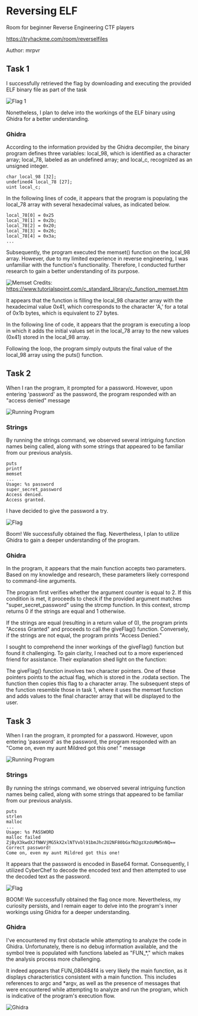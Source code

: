 # Reversing ELF
Room for beginner Reverse Engineering CTF players

https://tryhackme.com/room/reverselfiles

Author: mrpvr

## Task 1
I successfully retrieved the flag by downloading and executing the provided ELF binary file as part of the task

![Flag 1](/THM/ReversingELF/images/1.PNG)

Nonetheless, I plan to delve into the workings of the ELF binary using Ghidra for a better understanding.

### Ghidra
According to the information provided by the Ghidra decompiler, the binary program defines three variables: local_98, which is identified as a character array; local_78, labeled as an undefined array; and local_c, recognized as an unsigned integer.
```
char local_98 [32];
undefined4 local_78 [27];
uint local_c;
```

In the following lines of code, it appears that the program is populating the local_78 array with several hexadecimal values, as indicated below.

```
local_78[0] = 0x25
local_78[1] = 0x2b;
local_78[2] = 0x20;
local_78[3] = 0x26;
local_78[4] = 0x3a;
...
```

Subsequently, the program executed the memset() function on the local_98 array. However, due to my limited experience in reverse engineering, I was unfamiliar with the function's functionality. Therefore, I conducted further research to gain a better understanding of its purpose.

![Memset](/THM/ReversingELF/images/2.PNG)
Credits: https://www.tutorialspoint.com/c_standard_library/c_function_memset.htm

It appears that the function is filling the local_98 character array with the hexadecimal value 0x41, which corresponds to the character 'A,' for a total of 0x1b bytes, which is equivalent to 27 bytes.

In the following line of code, it appears that the program is executing a loop in which it adds the initial values set in the local_78 array to the new values (0x41) stored in the local_98 array.

Following the loop, the program simply outputs the final value of the local_98 array using the puts() function.

## Task 2
When I ran the program, it prompted for a password. However, upon entering 'password' as the password, the program responded with an "access denied" message

![Running Program](/THM/ReversingELF/images/3.PNG)

### Strings
By running the strings command, we observed several intriguing function names being called, along with some strings that appeared to be familiar from our previous analysis.

```
puts
printf
memset
...
Usage: %s password
super_secret_password
Access denied.
Access granted.
```

I have decided to give the password a try.

![Flag](/THM/ReversingELF/images/4.PNG)

Boom! We successfully obtained the flag. Nevertheless, I plan to utilize Ghidra to gain a deeper understanding of the program.

### Ghidra
In the program, it appears that the main function accepts two parameters. Based on my knowledge and research, these parameters likely correspond to command-line arguments.

The program first verifies whether the argument counter is equal to 2. If this condition is met, it proceeds to check if the provided argument matches "super_secret_password" using the strcmp function. In this context, strcmp returns 0 if the strings are equal and 1 otherwise.

If the strings are equal (resulting in a return value of 0), the program prints "Access Granted" and proceeds to call the giveFlag() function. Conversely, if the strings are not equal, the program prints "Access Denied."

I sought to comprehend the inner workings of the giveFlag() function but found it challenging. To gain clarity, I reached out to a more experienced friend for assistance. Their explanation shed light on the function:

The giveFlag() function involves two character pointers. One of these pointers points to the actual flag, which is stored in the .rodata section. The function then copies this flag to a character array. The subsequent steps of the function resemble those in task 1, where it uses the memset function and adds values to the final character array that will be displayed to the user.

## Task 3
When I ran the program, it prompted for a password. However, upon entering 'password' as the password, the program responded with an "Come on, even my aunt Mildred got this one!
" message

![Running Program](/THM/ReversingELF/images/5.PNG)

### Strings
By running the strings command, we observed several intriguing function names being called, along with some strings that appeared to be familiar from our previous analysis.

```
puts
strlen
malloc
...
Usage: %s PASSWORD
malloc failed
ZjByX3kwdXJfNWVjMG5kX2xlNTVvbl91bmJhc2U2NF80bGxfN2gzXzdoMW5nNQ==
Correct password!
Come on, even my aunt Mildred got this one!
```

It appears that the password is encoded in Base64 format. Consequently, I utilized CyberChef to decode the encoded text and then attempted to use the decoded text as the password.

![Flag](/THM/ReversingELF/images/6.PNG)

BOOM! We successfully obtained the flag once more. Nevertheless, my curiosity persists, and I remain eager to delve into the program's inner workings using Ghidra for a deeper understanding.

### Ghidra
I've encountered my first obstacle while attempting to analyze the code in Ghidra. Unfortunately, there is no debug information available, and the symbol tree is populated with functions labeled as "FUN_*," which makes the analysis process more challenging.

It indeed appears that FUN_080484f4 is very likely the main function, as it displays characteristics consistent with a main function. This includes references to argc and *argv, as well as the presence of messages that were encountered while attempting to analyze and run the program, which is indicative of the program's execution flow.

![Ghidra](/THM/ReversingELF/images/7.PNG)


